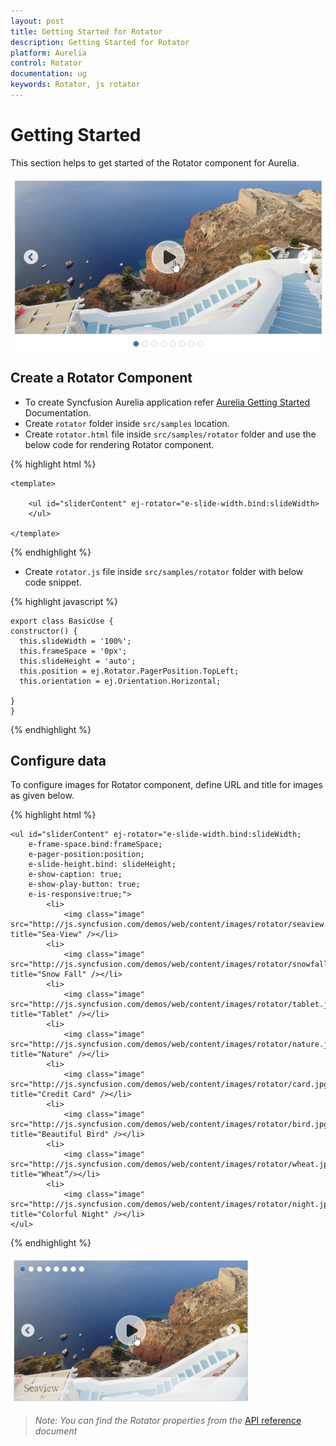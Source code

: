```yaml
---
layout: post
title: Getting Started for Rotator
description: Getting Started for Rotator
platform: Aurelia
control: Rotator
documentation: ug
keywords: Rotator, js rotator
---
```


# Getting Started

This section helps to get started of the Rotator component for Aurelia.

![](Getting_Started_images/getting-started1.png)

## Create a Rotator Component

* To create Syncfusion Aurelia application refer [Aurelia Getting Started](https://help.syncfusion.com/aurelia/overview#getting-started) Documentation.
* Create `rotator` folder inside `src/samples` location.
* Create `rotator.html` file inside `src/samples/rotator` folder and use the below code for rendering Rotator component.

{% highlight html %}

    <template>

        <ul id="sliderContent" ej-rotator="e-slide-width.bind:slideWidth>
        </ul>

    </template>


{% endhighlight %}
 

* Create `rotator.js` file inside `src/samples/rotator` folder with below code snippet.

{% highlight javascript %}

    export class BasicUse {
    constructor() {  
      this.slideWidth = '100%';
      this.frameSpace = '0px';
      this.slideHeight = 'auto';
      this.position = ej.Rotator.PagerPosition.TopLeft;
      this.orientation = ej.Orientation.Horizontal;
  
    }
    }

{% endhighlight %}

## Configure data

To configure images for Rotator component, define URL and title for images as given below.

{% highlight html %}

    <ul id="sliderContent" ej-rotator="e-slide-width.bind:slideWidth; 
        e-frame-space.bind:frameSpace; 
        e-pager-position:position;
        e-slide-height.bind: slideHeight;
        e-show-caption: true;
        e-show-play-button: true;
        e-is-responsive:true;">
            <li>
                <img class="image" src="http://js.syncfusion.com/demos/web/content/images/rotator/seaview.jpg" title="Sea-View" /></li>
            <li>
                <img class="image" src="http://js.syncfusion.com/demos/web/content/images/rotator/snowfall.jpg" title="Snow Fall" /></li>
            <li>
                <img class="image" src="http://js.syncfusion.com/demos/web/content/images/rotator/tablet.jpg" title="Tablet" /></li>
            <li>
                <img class="image" src="http://js.syncfusion.com/demos/web/content/images/rotator/nature.jpg" title="Nature" /></li>
            <li>
                <img class="image" src="http://js.syncfusion.com/demos/web/content/images/rotator/card.jpg" title="Credit Card" /></li>
            <li>
                <img class="image" src="http://js.syncfusion.com/demos/web/content/images/rotator/bird.jpg" title="Beautiful Bird" /></li>
            <li>
                <img class="image" src="http://js.syncfusion.com/demos/web/content/images/rotator/wheat.jpg" title="Wheat”/></li>
            <li>
                <img class="image" src="http://js.syncfusion.com/demos/web/content/images/rotator/night.jpg" title="Colorful Night" /></li>
    </ul>	



{% endhighlight %}

![](Getting_Started_images/configuring-properties_img1.png)

> _Note:_ _You can find the Rotator properties from the_ [API reference](https://help.syncfusion.com/api/js/ejrotator) _document_
